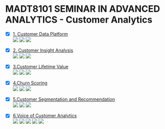 # MADT8101 SEMINAR IN ADVANCED ANALYTICS - Customer Analytics

- [x] [1. Customer Data Platform](https://github.com/ssorawits/MADT_8101_CustomerAnalytics/blob/47575c6a41e398be561acf033735e64fcd653095/01%20-%20Customer%20Data%20Platform/README)  
[![](https://img.shields.io/badge/-Concept-green)](#) [![](https://img.shields.io/badge/-Presentation-green)](#) [![](https://img.shields.io/badge/-Student-blue)](#)

- [x] [2. Customer Insight Analysis](https://github.com/ssorawits/MADT_8101_CustomerAnalytics/blob/f59d1957f5b3f16207ca29e07bd55065d29cad6b/02%20-%20Customer%20Insight%20Analysis/README)  
[![](https://img.shields.io/badge/-Concept-green)](#) [![](https://img.shields.io/badge/-Presentation-green)](#) [![](https://img.shields.io/badge/-Student-blue)](#)

- [x] [3.Customer Lifetime Value](https://github.com/ssorawits/MADT_8101_CustomerAnalytics/blob/f59d1957f5b3f16207ca29e07bd55065d29cad6b/03%20-%20CLV/README)  
[![](https://img.shields.io/badge/-Concept-green)](#) [![](https://img.shields.io/badge/-Presentation-green)](#) [![](https://img.shields.io/badge/-Student-blue)](#)

- [x] [4.Churn Scoring](https://github.com/ssorawits/MADT_8101_CustomerAnalytics/blob/f59d1957f5b3f16207ca29e07bd55065d29cad6b/04%20-%20Churn%20Scoring/README)  
[![](https://img.shields.io/badge/-Classification-orange)](#) [![](https://img.shields.io/badge/-Dataiku-green)](#) [![](https://img.shields.io/badge/-Student-blue)](#)

- [x] [5.Customer Segmentation and Recommendation](https://github.com/ssorawits/MADT_8101_CustomerAnalytics/blob/f59d1957f5b3f16207ca29e07bd55065d29cad6b/05%20-%20Customer%20Segmentation/README)  
[![](https://img.shields.io/badge/-K--Means-orange)](#) [![](https://img.shields.io/badge/-Classification-orange)](#) [![](https://img.shields.io/badge/-Student-blue)](#)

- [x] [6.Voice of Customer Analytics](https://github.com/ssorawits/MADT_8101_CustomerAnalytics/blob/f59d1957f5b3f16207ca29e07bd55065d29cad6b/06%20-%20Voice%20of%20Customer/README)  
[![](https://img.shields.io/badge/-Topic--Modeling-orange)](#) [![](https://img.shields.io/badge/-NLP-orange)](#) [![](https://img.shields.io/badge/-Python-green)](#) [![](https://img.shields.io/badge/-Google--Colab-green)](#) [![](https://img.shields.io/badge/-student-blue)](#)
